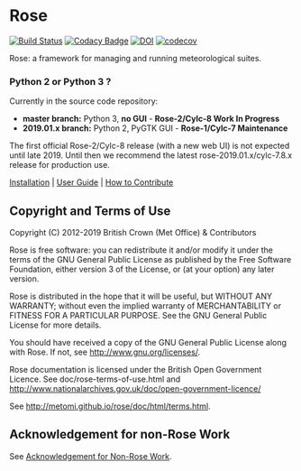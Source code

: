 # Rose

[![Build Status](https://travis-ci.org/metomi/rose.svg?branch=master)](https://travis-ci.org/metomi/rose)
[![Codacy Badge](https://api.codacy.com/project/badge/Grade/ad021a33e7a64b398f792305dd901795)](https://www.codacy.com/app/metomi/rose?utm_source=github.com&amp;utm_medium=referral&amp;utm_content=metomi/rose&amp;utm_campaign=Badge_Grade)
[![DOI](https://zenodo.org/badge/6223866.svg)](https://zenodo.org/badge/latestdoi/6223866)
[![codecov](https://codecov.io/gh/metomi/rose/branch/master/graph/badge.svg)](https://codecov.io/gh/metomi/rose)

Rose: a framework for managing and running meteorological suites.

### Python 2 or Python 3 ?

Currently in the source code repository:
 - **master branch:** Python 3, **no GUI** - **Rose-2/Cylc-8 Work In Progress**
 - **2019.01.x branch:** Python 2, PyGTK GUI - **Rose-1/Cylc-7 Maintenance**

The first official Rose-2/Cylc-8 release (with a new web UI) is not expected
until late 2019. Until then we recommend the latest rose-2019.01.x/cylc-7.8.x
release for production use.

[Installation](http://metomi.github.io/rose/doc/html/installation.html) |
[User Guide](http://metomi.github.io/rose/) |
[How to Contribute](CONTRIBUTING.md)

## Copyright and Terms of Use

Copyright (C) 2012-2019 British Crown (Met Office) &amp; Contributors

Rose is free software: you can redistribute it and/or modify
it under the terms of the GNU General Public License as published by
the Free Software Foundation, either version 3 of the License, or
(at your option) any later version.

Rose is distributed in the hope that it will be useful,
but WITHOUT ANY WARRANTY; without even the implied warranty of
MERCHANTABILITY or FITNESS FOR A PARTICULAR PURPOSE.  See the
GNU General Public License for more details.

You should have received a copy of the GNU General Public License
along with Rose. If not, see <http://www.gnu.org/licenses/>.

Rose documentation is licensed under the British Open Government
Licence. See doc/rose-terms-of-use.html and
<http://www.nationalarchives.gov.uk/doc/open-government-licence/>

See <http://metomi.github.io/rose/doc/html/terms.html>.

## Acknowledgement for non-Rose Work

See [Acknowledgement for Non-Rose Work](ACKNOWLEDGEMENT.md).
